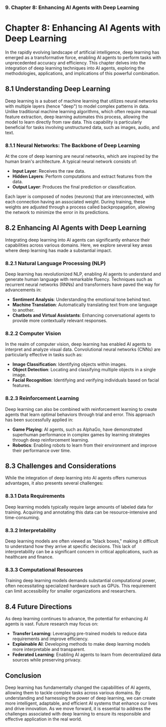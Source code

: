 ### 9. **Chapter 8: Enhancing AI Agents with Deep Learning**

# Chapter 8: Enhancing AI Agents with Deep Learning

In the rapidly evolving landscape of artificial intelligence, deep learning has emerged as a transformative force, enabling AI agents to perform tasks with unprecedented accuracy and efficiency. This chapter delves into the integration of deep learning techniques into AI agents, exploring the methodologies, applications, and implications of this powerful combination.

## 8.1 Understanding Deep Learning

Deep learning is a subset of machine learning that utilizes neural networks with multiple layers (hence "deep") to model complex patterns in data. Unlike traditional machine learning algorithms, which often require manual feature extraction, deep learning automates this process, allowing the model to learn directly from raw data. This capability is particularly beneficial for tasks involving unstructured data, such as images, audio, and text.

### 8.1.1 Neural Networks: The Backbone of Deep Learning

At the core of deep learning are neural networks, which are inspired by the human brain's architecture. A typical neural network consists of:

- **Input Layer**: Receives the raw data.
- **Hidden Layers**: Perform computations and extract features from the data.
- **Output Layer**: Produces the final prediction or classification.

Each layer is composed of nodes (neurons) that are interconnected, with each connection having an associated weight. During training, these weights are adjusted through a process called backpropagation, allowing the network to minimize the error in its predictions.

## 8.2 Enhancing AI Agents with Deep Learning

Integrating deep learning into AI agents can significantly enhance their capabilities across various domains. Here, we explore several key areas where deep learning has made a substantial impact.

### 8.2.1 Natural Language Processing (NLP)

Deep learning has revolutionized NLP, enabling AI agents to understand and generate human language with remarkable fluency. Techniques such as recurrent neural networks (RNNs) and transformers have paved the way for advancements in:

- **Sentiment Analysis**: Understanding the emotional tone behind text.
- **Machine Translation**: Automatically translating text from one language to another.
- **Chatbots and Virtual Assistants**: Enhancing conversational agents to provide more contextually relevant responses.

### 8.2.2 Computer Vision

In the realm of computer vision, deep learning has enabled AI agents to interpret and analyze visual data. Convolutional neural networks (CNNs) are particularly effective in tasks such as:

- **Image Classification**: Identifying objects within images.
- **Object Detection**: Locating and classifying multiple objects in a single image.
- **Facial Recognition**: Identifying and verifying individuals based on facial features.

### 8.2.3 Reinforcement Learning

Deep learning can also be combined with reinforcement learning to create agents that learn optimal behaviors through trial and error. This approach has been successfully applied in:

- **Game Playing**: AI agents, such as AlphaGo, have demonstrated superhuman performance in complex games by learning strategies through deep reinforcement learning.
- **Robotics**: Enabling robots to learn from their environment and improve their performance over time.

## 8.3 Challenges and Considerations

While the integration of deep learning into AI agents offers numerous advantages, it also presents several challenges:

### 8.3.1 Data Requirements

Deep learning models typically require large amounts of labeled data for training. Acquiring and annotating this data can be resource-intensive and time-consuming.

### 8.3.2 Interpretability

Deep learning models are often viewed as "black boxes," making it difficult to understand how they arrive at specific decisions. This lack of interpretability can be a significant concern in critical applications, such as healthcare and finance.

### 8.3.3 Computational Resources

Training deep learning models demands substantial computational power, often necessitating specialized hardware such as GPUs. This requirement can limit accessibility for smaller organizations and researchers.

## 8.4 Future Directions

As deep learning continues to advance, the potential for enhancing AI agents is vast. Future research may focus on:

- **Transfer Learning**: Leveraging pre-trained models to reduce data requirements and improve efficiency.
- **Explainable AI**: Developing methods to make deep learning models more interpretable and transparent.
- **Federated Learning**: Enabling AI agents to learn from decentralized data sources while preserving privacy.

## Conclusion

Deep learning has fundamentally changed the capabilities of AI agents, allowing them to tackle complex tasks across various domains. By understanding and harnessing the power of deep learning, we can create more intelligent, adaptable, and efficient AI systems that enhance our lives and drive innovation. As we move forward, it is essential to address the challenges associated with deep learning to ensure its responsible and effective application in the real world.